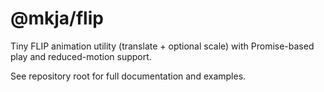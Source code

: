 # @mkja/flip

Tiny FLIP animation utility (translate + optional scale) with Promise-based play and reduced-motion support.

See repository root for full documentation and examples.
